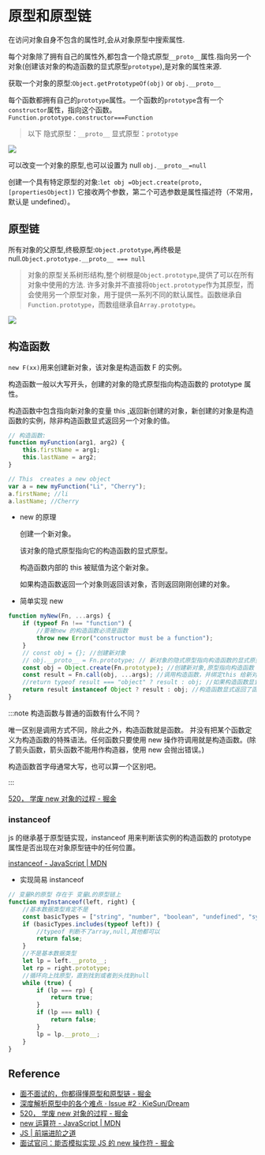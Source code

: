 # 原型和原型链

在访问对象自身不包含的属性时,会从对象原型中搜索属性.

每个对象除了拥有自己的属性外,都包含一个隐式原型`__proto__`属性.指向另一个对象(创建该对象的构造函数的显式原型`prototype`),是对象的属性来源.

获取一个对象的原型:`Object.getPrototypeOf(obj)` or `obj.__proto__`

每个函数都拥有自己的`prototype`属性。一个函数的`prototype`含有一个`constructor`属性，指向这个函数。`Function.prototype.constructor===Function`

> 以下 隐式原型：`__proto__` 显式原型：`prototype`

![](https://i.loli.net/2021/10/21/uT3n6x8p7BFgIaf.png)

可以改变一个对象的原型,也可以设置为 null `obj.__proto__=null`

创建一个具有特定原型的对象:`let obj =Object.create(proto, [propertiesObject])` 它接收两个参数，第二个可选参数是属性描述符（不常用，默认是 undefined）。

## 原型链

所有对象的父原型,终极原型:`Object.prototype`,再终极是 null.`Object.prototype.__proto__ === null`

> 对象的原型关系树形结构,整个树根是`Object.prototype`,提供了可以在所有对象中使用的方法. 许多对象并不直接将`Object.prototype`作为其原型，而会使用另一个原型对象，用于提供一系列不同的默认属性。函数继承自`Function.prototype`，而数组继承自`Array.prototype`。

![](https://i.loli.net/2021/10/21/SQhZbroGAqMjTCi.png)

## 构造函数

`new F(xx)`用来创建新对象，该对象是构造函数 F 的实例。

构造函数一般以大写开头，创建的对象的隐式原型指向构造函数的 prototype 属性。

构造函数中包含指向新对象的变量 this ,返回新创建的对象，新创建的对象是构造函数的实例，除非构造函数显式返回另一个对象的值。

```js
// 构造函数:
function myFunction(arg1, arg2) {
	this.firstName = arg1;
	this.lastName = arg2;
}

// This  creates a new object
var a = new myFunction("Li", "Cherry");
a.firstName; //li
a.lastName; //Cherry
```

- new 的原理

  创建一个新对象。

  该对象的隐式原型指向它的构造函数的显式原型。

  构造函数内部的 this 被赋值为这个新对象。

  如果构造函数返回一个对象则返回该对象，否则返回刚刚创建的对象。

- 简单实现 new

```js
function myNew(Fn, ...args) {
	if (typeof Fn !== "function") {
		//要被new 的构造函数必须是函数
		throw new Error("constructor must be a function");
	}
	// const obj = {}; //创建新对象
	// obj.__proto__ = Fn.prototype; // 新对象的隐式原型指向构造函数的显式原型
	const obj = Object.create(Fn.prototype); //创建新对象,原型指向构造函数
	const result = Fn.call(obj, ...args); //调用构造函数，并绑定this 给新对象
	//return typeof result === "object" ? result : obj; //如果构造函数显式返回了对象就返回这个对象，如果没有则返回前面创建的空对象obj
	return result instanceof Object ? result : obj; //构造函数显式返回了函数也算返回，用instanceof 不用typeof
}
```

:::note 构造函数与普通的函数有什么不同？

唯一区别是调用方式不同，除此之外，构造函数就是函数。
并没有把某个函数定义为构造函数的特殊语法。任何函数只要使用 new 操作符调用就是构造函数。(除了箭头函数，箭头函数不能用作构造器，使用 new 会抛出错误。)

构造函数首字母通常大写，也可以算一个区别吧。

:::

[520， 学废 new 对象的过程 - 掘金](https://juejin.cn/post/6964169557569175565#heading-0)

### instanceof

js 的继承基于原型链实现，instanceof 用来判断该实例的构造函数的 prototype 属性是否出现在对象原型链中的任何位置。

[instanceof - JavaScript | MDN](https://developer.mozilla.org/en-US/docs/Web/JavaScript/Reference/Operators/instanceof)

- 实现简易 instanceof

```js
// 变量R的原型 存在于 变量L的原型链上
function myInstanceof(left, right) {
	//基本数据类型肯定不是
	const basicTypes = ["string", "number", "boolean", "undefined", "symbol"];
	if (basicTypes.includes(typeof left)) {
		//typeof 判断不了array,null,其他都可以
		return false;
	}
	//不是基本数据类型
	let lp = left.__proto__;
	let rp = right.prototype;
	//循环向上找原型，直到找到或者到头找到null
	while (true) {
		if (lp === rp) {
			return true;
		}
		if (lp === null) {
			return false;
		}
		lp = lp.__proto__;
	}
}
```

## Reference

- [面不面试的，你都得懂原型和原型链 - 掘金](https://juejin.cn/post/6934498361475072014#heading-0)
- [深度解析原型中的各个难点 · Issue #2 · KieSun/Dream](https://github.com/KieSun/Dream/issues/2)
- [520， 学废 new 对象的过程 - 掘金](https://juejin.cn/post/6964169557569175565#heading-0)
- [new 运算符 - JavaScript | MDN](https://developer.mozilla.org/zh-CN/docs/Web/JavaScript/Reference/Operators/new)
- [JS | 前端进阶之道](https://yuchengkai.cn/docs/frontend/#new)
- [面试官问：能否模拟实现 JS 的 new 操作符 - 掘金](https://juejin.cn/post/6844903704663949325#heading-1)

